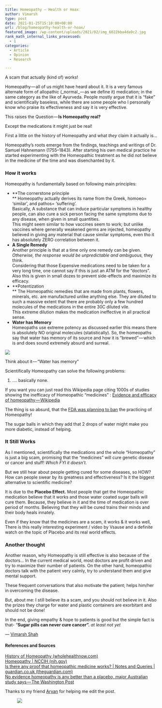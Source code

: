 ```yaml
---
title: Homeopathy — Health or Hoax
author: Vimarsh
type: post
date: 2021-01-25T15:10:00+00:00
url: /blog/homeopathy-health-or-hoax/
featured_image: /wp-content/uploads/2021/02/img_6022bba4da9c2.jpg
rank_math_internal_links_processed:
  - 1
categories:
  - Article
  - Opinion
  - Research

---
```

 

A scam that actually (kind of)&nbsp;works!

Homeopathy — all of us might have heard about it. It is a very famous alternate form of allopathic (_normal _— as we define it) medication; in the same category as the like of Ayurveda. People mostly argue that it is “fake” and scientifically baseless, while there are some people who I personally know who praise its effectiveness and say it is very effective.

This raises the Question — **Is Homeopathy real?**

Except the medications it might just be&nbsp;real!

First a little on the history of Homeopathy and what _they_ claim it actually&nbsp;is…

Homeopathy’s roots emerge from the findings, teachings and writings of Dr. Samuel Hahnemann (1755–1843). After starting his own medical practice he started experimenting with the Homeopathic treatment as he did not believe in the medicine of the time and was disenchanted by&nbsp;it.

### How it&nbsp;works

Homeopathy is fundamentally based on following main principles:

  * **The cornerstone principle  
** Homeopathy actually derives its name from the Greek, homoeo= ‘similar’, and pathos= ‘suffering’.  
    Basically, A substance that can induce particular symptoms in healthy people, can also cure a sick person facing the same symptoms due to any disease, when given in small quantities.  
    This might seem similar to how vaccines seem to work; but unlike vaccines where generally weakened germs are injected, homeopathy believed in giving any material that cause similar symptoms, even tho it has absolutely ZERO correlation between&nbsp;it.
  * **A Single Remedy**  
    Another principle is that at a time only one remedy can be given. _Otherwise, the response would be unpredictable and ambiguous,_ they think.  
    Considering that those Expensive medications need to be taken for a very long time, one cannot say if this is just an ATM for the “doctors”.  
    Also this is given in small dozes to prevent side-effects and maximize its efficacy.
  * **Potentization  
** The Homeopathic remedies that are made from plants, flowers, minerals, etc. are manufactured unlike anything else. They are diluted to such a massive extent that there are probably only a few hundred molecules of the medications in the entire 30C diluted vile.  
    This extreme dilution makes the medication ineffective in all practical sense.
  * **Water has Memory**  
    Homeopaths use extreme potency as discussed earlier this means there is absolutely NO original molecules (statistically). So, the homeopaths say that water has memory of its source and how it is “brewed” — which is and does sound extremely absurd and&nbsp;surreal.<figure class="wp-block-image">

![][1] <figcaption>Think about it — “Water has memory”&nbsp;</figcaption></figure> 

Scientifically Homeopathy can solve the following problems:

  1. …. basically none.

If you want you can just read this Wikipedia page citing 1000s of studies showing the inefficacy of Homeopathic “medicines”&nbsp;: [Evidence and efficacy of homeopathy — Wikipedia][2]

The thing is so absurd, that the [FDA was planning to ban][3] the practicing of Homeopathy!

The sugar balls in which they add that 2 drops of water might make you more diabetic, instead of&nbsp;helping.

### It Still&nbsp;Works

As I mentioned, scientifically the medications and the whole “Homeopathy” is just a big scam, promising that the “medicines” will cure genetic disease or cancer and stuff! _Which FYI it&nbsp;doesn’t._

But we still hear about people getting cured for some diseases, so HOW?  
How can people swear by its greatness and effectiveness? Is it the biggest alternative to scientific medicine?

It is due to the **Placebo Effect.** Most people that get the Homeopathic medication believe that it works and those water coated sugar balls will cure them. Because, they believe in it and the time of medication is over period of months. Believing that they will be cured trains their minds and their body heals innately.

Even if they know that the medicines are a scam, it works & it works well, There is this really interesting experiment / video by Vsause and a definite watch on the topic of Placebo and its real world&nbsp;effects.



### Another thought&nbsp;

Another reason, why Homeopathy is still effective is also because of the doctors… In the current medical world, most doctors are profit driven and try to maximize their number of patients. On the other hand, homeopathic doctors talk with the patient very calmly, try to understand them and give mental&nbsp;support.

These frequent conversations that also motivate the patient; helps him/her in overcoming the&nbsp;disease.

But, about me: I still believe its a scam, and you should not believe in it. Also the prizes they charge for water and plastic containers are exorbitant and should not be&nbsp;done!

In the end, giving empathy & hope to patients is good but the simple fact is that- “**Sugar pills can never cure cancer”.** _at least not&nbsp;yet_

— [Vimarsh&nbsp;Shah][4]

#### References and&nbsp;Sources

[History of Homeopathy (wholehealthnow.com)][5]  
[Homeopathy | NCCIH (nih.gov)][6]  
[Is there any proof that homeopathic medicine works? | Notes and Queries | guardian.co.uk (theguardian.com)][7]  
[No evidence homeopathy is any better than a placebo, major Australian study says — The Washington Post][8]

Thanks to my friend [Aryan][9] for helping me edit the&nbsp;post.<figure class="wp-block-image">

![][10] </figure>

 [1]: https://vimarsh.info/wp-content/uploads/2021/02/1gZdDT3qVjmplps29rHPwhA.jpg
 [2]: https://en.wikipedia.org/wiki/Evidence_and_efficacy_of_homeopathy
 [3]: https://advocacy.sba.gov/2020/01/27/homeopathy-industry-threatened-by-new-fda-guidance/
 [4]: http://www.vimarsh.info
 [5]: http://www.wholehealthnow.com/homeopathy_info/history.html
 [6]: https://www.nccih.nih.gov/health/homeopathy
 [7]: https://www.theguardian.com/notesandqueries/query/0,,-9542,00.html
 [8]: https://www.washingtonpost.com/news/morning-mix/wp/2015/03/11/no-evidence-homeopathy-is-any-better-than-a-placebo-major-australian-study-says/
 [9]: https://aryantiwari.com/
 [10]: https://vimarsh.info/wp-content/uploads/2021/02/img_6022bbc711c19.gif